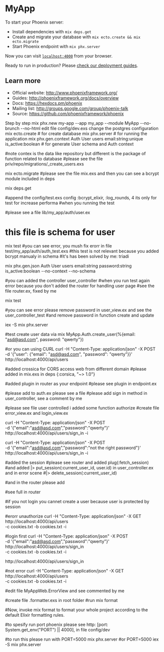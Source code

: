 # MyApp

To start your Phoenix server:

  * Install dependencies with `mix deps.get`
  * Create and migrate your database with `mix ecto.create && mix ecto.migrate`
  * Start Phoenix endpoint with `mix phx.server`

Now you can visit [`localhost:4000`](http://localhost:4000) from your browser.

Ready to run in production? Please [check our deployment guides](http://www.phoenixframework.org/docs/deployment).

## Learn more

  * Official website: http://www.phoenixframework.org/
  * Guides: http://phoenixframework.org/docs/overview
  * Docs: https://hexdocs.pm/phoenix
  * Mailing list: http://groups.google.com/group/phoenix-talk
  * Source: https://github.com/phoenixframework/phoenix

Step by step
mix phx.new my-app --app my_app --module MyApp --no-brunch --no-html
edit file config/dev.exs change the postgres configuration
mix ecto.create # for create database
mix phx.server # for running the application
mix phx.gen.context Auth User users email:string:unique \
is_active:boolean # for generate User schema and Auth context

#note contex is the data like repository but different is the package of function related to database
#please see the file priv/repo/migrations/<some time stamp>_create_users.exs

mix ecto.migrate
#please see the file mix.exs and then you can see a bcrypt module included in deps

mix deps.get

#append the config/test.exs config :bcrypt_elixir, :log_rounds, 4 its only for test for increase performa
#when you running the test

#please see a file lib/my_app/auth/user.ex
# this file is schema for user

mix test
#you can see error, you mush fix erorr in file test/my_app/auth/auth_test.exs
#this test is not relevant because you added bcrypt manualy in schema
#it's has been solved by me: triadi

mix phx.gen.json Auth User users email:string password:string \
is_active:boolean --no-context --no-schema 

#you can added the controller user_controller
#when you run test again error because you don't added the router for handling user page
#see the file router.ex, fixed by me

mix test

#you can see error please remove password in user_view.ex and see the user_controller_test
#and remove password in function create and update 

iex -S mix phx.server

#test create user data via mix 
MyApp.Auth.create_user(%{email: "asd@asd.com", password: "qwerty"})

#or you can using CURL
curl -H "Content-Type: application/json" -X POST \
-d '{"user": {"email": "asd@asd.com", "password": "qwerty"}}' \
http://localhost:4000/api/users

#added crossica for CORS access web from different domain
#please added in mix.exs in deps {:corsica, "~> 1.0"}

#added plugin in router as your endpoint
#please see plugin in endpoint.ex

#please add to auth.ex please see a file
#please add sign in method in user_controller, see a comment by me

#please see file user controlled i added some function authorize
#create file error_view.ex and login_view.ex

curl -H "Content-Type: application/json" -X POST \
-d '{"email":"asd@asd.com","password":"qwerty"}' \
http://localhost:4000/api/users/sign_in -i

curl -H "Content-Type: application/json" -X POST \
-d '{"email":"asd@asd.com","password":"not the right password"}' \
http://localhost:4000/api/users/sign_in -i

#added the session
#please see router and added plug(:fetch_session)
#and added |> put_session(:current_user_id, user.id) in user_controller.ex and in error scene
#|> delete_session(:current_user_id)

#and in the router please add 
<!-- pipeline :api_auth do
  plug(:ensure_authenticated)
end -->
#see full in router

#if you not login you cannet create a user because user is protected by session 

#erorr unauthorize
curl -H "Content-Type: application/json" -X GET \
http://localhost:4000/api/users \
-c cookies.txt -b cookies.txt -i

#login first
curl -H "Content-Type: application/json" -X POST \
-d '{"email":"asd@asd.com","password":"qwerty"}' \
http://localhost:4000/api/users/sign_in \
-c cookies.txt -b cookies.txt -i

http://localhost:4000/api/users/sign_in

#not error
curl -H "Content-Type: application/json" -X GET \
http://localhost:4000/api/users \
-c cookies.txt -b cookies.txt -i

#edit file MyAppWeb.ErrorView and see commented by me

#create file .formatter.exs in root folder
#run mix format

#Now, invoke mix format to format your whole project according to the default Elixir formatting rules.

#to spesify run port phoenix please see http: [port: System.get_env("PORT") || 4000], in file config/dev

#to run this please run with 
PORT=5000 mix phx.server
#or
PORT=5000 iex -S mix phx.server